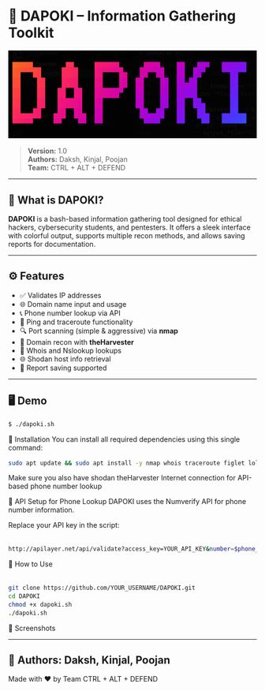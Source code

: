 # 🔎 DAPOKI – Information Gathering Toolkit

![image alt](https://github.com/Dax9425/DAPOKI/blob/4518a07ff3b713bc5df4a0bf645e6773f8356cab/DAPOKI%20(2).png)

> **Version:** 1.0  
> **Authors:** Daksh, Kinjal, Poojan  
> **Team:** CTRL + ALT + DEFEND

---

## 📌 What is DAPOKI?

**DAPOKI** is a bash-based information gathering tool designed for ethical hackers, cybersecurity students, and pentesters. It offers a sleek interface with colorful output, supports multiple recon methods, and allows saving reports for documentation.

---

## ⚙️ Features

- ✅ Validates IP addresses
- 🌐 Domain name input and usage
- 📞 Phone number lookup via API
- 📡 Ping and traceroute functionality
- 🔍 Port scanning (simple & aggressive) via **nmap**
- 🧠 Domain recon with **theHarvester**
- 📁 Whois and Nslookup lookups
- 🌐 Shodan host info retrieval
- 📝 Report saving supported

---

## 🖥️ Demo

```bash
$ ./dapoki.sh
```

🚀 Installation
You can install all required dependencies using this single command:

```bash
sudo apt update && sudo apt install -y nmap whois traceroute figlet lolcat curl
```
Make sure you also have
shodan
theHarvester
Internet connection for API-based phone number lookup

🔐 API Setup for Phone Lookup
DAPOKI uses the Numverify API for phone number information.

Replace your API key in the script:

```bash

http://apilayer.net/api/validate?access_key=YOUR_API_KEY&number=$phone_number
```
📂 How to Use
```bash

git clone https://github.com/YOUR_USERNAME/DAPOKI.git
cd DAPOKI
chmod +x dapoki.sh
./dapoki.sh
```
📸 Screenshots

---
📄 Authors: 
  Daksh, Kinjal, Poojan
---
Made with ❤️ by Team CTRL + ALT + DEFEND
